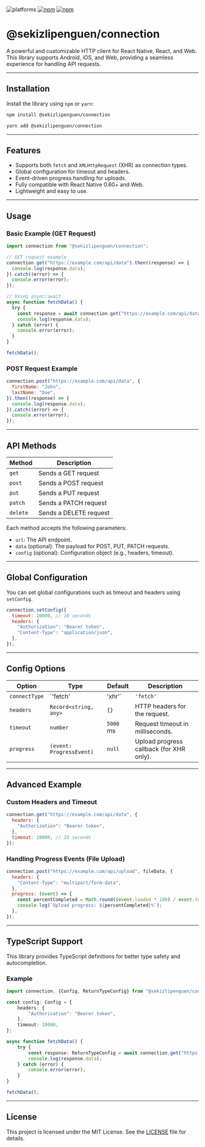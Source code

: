 ![platforms](https://img.shields.io/badge/platforms-Web%20%7C%20Android%20%7C%20iOS-brightgreen.svg?style=flat-square&colorB=191A17)
[![npm](https://img.shields.io/npm/v/@sekizlipenguen/connection.svg?style=flat-square)](https://www.npmjs.com/package/@sekizlipenguen/connection)
[![npm](https://img.shields.io/npm/dm/@sekizlipenguen/connection.svg?style=flat-square&colorB=007ec6)](https://www.npmjs.com/package/@sekizlipenguen/connection)

# @sekizlipenguen/connection

A powerful and customizable HTTP client for React Native, React, and Web. This library supports Android, iOS, and Web, providing a seamless experience for handling API requests.

---

## Installation

Install the library using `npm` or `yarn`:

```bash
npm install @sekizlipenguen/connection
```

```bash
yarn add @sekizlipenguen/connection
```

---

## Features

- Supports both `fetch` and `XMLHttpRequest` (XHR) as connection types.
- Global configuration for timeout and headers.
- Event-driven progress handling for uploads.
- Fully compatible with React Native 0.60+ and Web.
- Lightweight and easy to use.

---

## Usage

### Basic Example (GET Request)

```javascript
import connection from "@sekizlipenguen/connection";

// GET request example
connection.get("https://example.com/api/data").then((response) => {
  console.log(response.data);
}).catch((error) => {
  console.error(error);
});

// Using async/await
async function fetchData() {
  try {
    const response = await connection.get("https://example.com/api/data");
    console.log(response.data);
  } catch (error) {
    console.error(error);
  }
}

fetchData();
```

### POST Request Example

```javascript
connection.post("https://example.com/api/data", {
  firstName: "John",
  lastName: "Doe",
}).then((response) => {
  console.log(response.data);
}).catch((error) => {
  console.error(error);
});
```

---

## API Methods

| Method   | Description            |
|----------|------------------------|
| `get`    | Sends a GET request    |
| `post`   | Sends a POST request   |
| `put`    | Sends a PUT request    |
| `patch`  | Sends a PATCH request  |
| `delete` | Sends a DELETE request |

Each method accepts the following parameters:

- `url`: The API endpoint.
- `data` (optional): The payload for POST, PUT, PATCH requests.
- `config` (optional): Configuration object (e.g., headers, timeout).

---

## Global Configuration

You can set global configurations such as timeout and headers using `setConfig`.

```javascript
connection.setConfig({
  timeout: 10000, // 10 seconds
  headers: {
    "Authorization": "Bearer token",
    "Content-Type": "application/json",
  },
});
```

---

## Config Options

| Option        | Type                     | Default   | Description                              |
|---------------|--------------------------|-----------|------------------------------------------|
| `connectType` | `'fetch'                 | 'xhr'`    | `'fetch'`                                | The connection type to use.                     |
| `headers`     | `Record<string, any>`    | `{}`      | HTTP headers for the request.            |
| `timeout`     | `number`                 | `5000` ms | Request timeout in milliseconds.         |
| `progress`    | `(event: ProgressEvent)` | `null`    | Upload progress callback (for XHR only). |

---

## Advanced Example

### Custom Headers and Timeout

```javascript
connection.get("https://example.com/api/data", {
  headers: {
    "Authorization": "Bearer token",
  },
  timeout: 10000, // 10 seconds
});
```

### Handling Progress Events (File Upload)

```javascript
connection.post("https://example.com/api/upload", fileData, {
  headers: {
    "Content-Type": "multipart/form-data",
  },
  progress: (event) => {
    const percentCompleted = Math.round((event.loaded * 100) / event.total);
    console.log(`Upload progress: ${percentCompleted}%`);
  },
});
```

---

## TypeScript Support

This library provides TypeScript definitions for better type safety and autocompletion.

### Example

```typescript
import connection, {Config, ReturnTypeConfig} from "@sekizlipenguen/connection";

const config: Config = {
    headers: {
        "Authorization": "Bearer token",
    },
    timeout: 10000,
};

async function fetchData() {
    try {
        const response: ReturnTypeConfig = await connection.get("https://example.com/api/data", config);
        console.log(response.data);
    } catch (error) {
        console.error(error);
    }
}

fetchData();
```

---

## License

This project is licensed under the MIT License. See the [LICENSE](./LICENSE) file for details.

